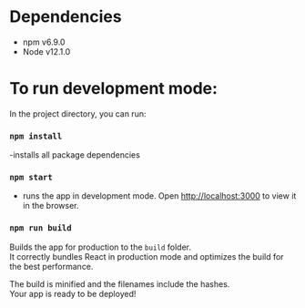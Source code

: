 # Dependencies
- npm v6.9.0
- Node v12.1.0

# To run development mode:

In the project directory, you can run:

### `npm install`
-installs all package dependencies

### `npm start`
- runs the app in development mode. Open [http://localhost:3000](http://localhost:3000) to view it in the browser.

### `npm run build`
Builds the app for production to the `build` folder.\
It correctly bundles React in production mode and optimizes the build for the best performance.

The build is minified and the filenames include the hashes.\
Your app is ready to be deployed!



